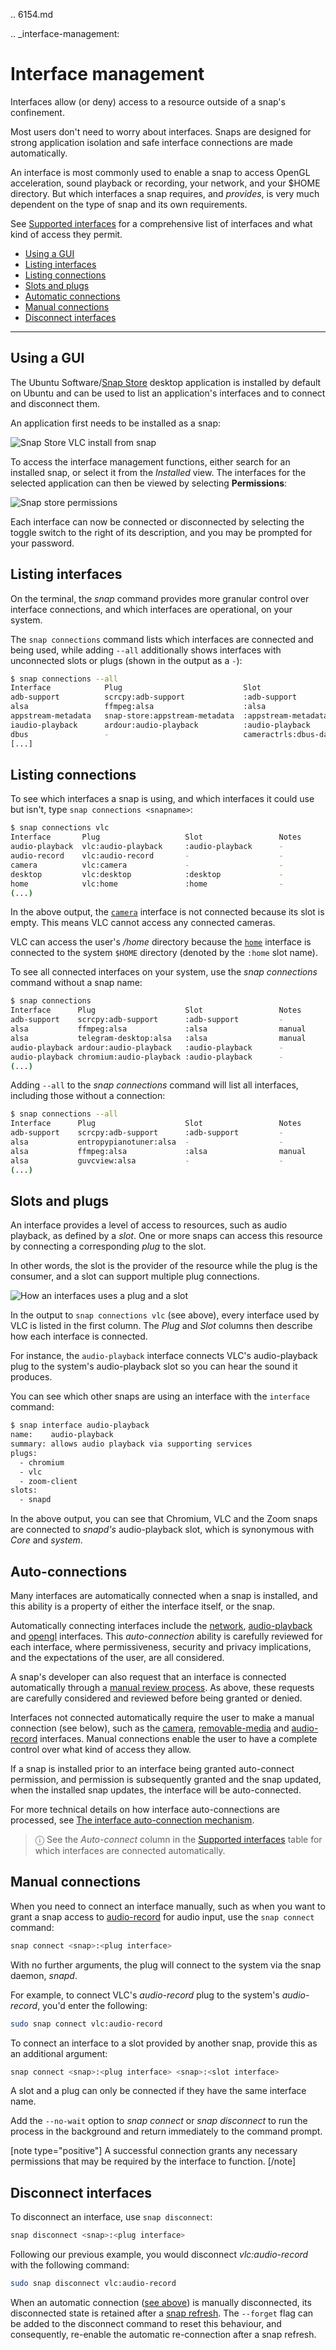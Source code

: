 .. 6154.md

.. _interface-management:

# Interface management

Interfaces allow (or deny) access to a resource outside of a snap's confinement.

Most users don't need to worry about interfaces. Snaps are designed for strong application isolation and safe interface connections are made automatically.

An interface is most commonly used to enable a snap to access OpenGL acceleration, sound playback or recording, your network, and your $HOME directory. But which interfaces a snap requires, and *provides*, is very much dependent on the type of snap and its own requirements.

See [Supported interfaces](/t/supported-interfaces/7744) for a comprehensive list of interfaces and what kind of access they permit.

- [Using a GUI](#heading--snap-store)
- [Listing interfaces](#heading--listing)
- [Listing connections](#heading--listing-connections)
- [Slots and plugs](#heading--slots-plugs)
- [Automatic connections](#heading--auto-connections)
- [Manual connections](#heading--manual-connections)
- [Disconnect interfaces](#heading--disconnect)

---

<h2 id='heading--snap-store'>Using a GUI</h2>

The Ubuntu Software/[Snap Store](https://snapcraft.io/snap-store) desktop application is installed by default on Ubuntu and can be used to list an application's interfaces and to connect and disconnect them.

An application first needs to be installed as a snap:

![Snap Store VLC install from snap](https://assets.ubuntu.com/v1/8905c627-store-01.png)

To access the interface management functions, either search for an installed snap, or select it from the _Installed_ view. The interfaces for the selected application can then be viewed by selecting **Permissions**:

![Snap store permissions](https://assets.ubuntu.com/v1/7fbcf74c-store-04.png)

Each interface can now be connected or disconnected by selecting the toggle switch to the right of its description, and you may be prompted for your password.

<h2 id='heading--listing'>Listing interfaces</h2>

On the terminal, the _snap_ command provides more granular control over interface connections, and which interfaces are operational, on your system.

The `snap connections` command lists which interfaces are connected and being used, while adding `--all` additionally shows interfaces with unconnected slots or plugs (shown in the output as a `-`):

```bash
$ snap connections --all
Interface            Plug                           Slot                     Notes
adb-support          scrcpy:adb-support             :adb-support             -
alsa                 ffmpeg:alsa                    :alsa                    manual
appstream-metadata   snap-store:appstream-metadata  :appstream-metadata      -
iaudio-playback      ardour:audio-playback          :audio-playback          -
dbus                 -                              cameractrls:dbus-daemon  -
[...]
```

<h2 id='heading--listing-connections'>Listing connections</h2>

To see which interfaces a snap is using, and which interfaces it could use but isn't, type `snap connections <snapname>`:

```bash
$ snap connections vlc
Interface       Plug                   Slot                 Notes
audio-playback  vlc:audio-playback     :audio-playback      -
audio-record    vlc:audio-record       -                    -
camera          vlc:camera             -                    -
desktop         vlc:desktop            :desktop             -
home            vlc:home               :home                -
(...)
```

In the above output, the [`camera`](/t/the-home-interface/7838) interface is not connected because its slot is empty. This means VLC cannot access any connected cameras.

VLC can access the user's _/home_ directory because the [`home`](/t/the-home-interface/7838) interface is connected to the system `$HOME` directory (denoted by the `:home` slot name).

To see all connected interfaces on your system, use the _snap connections_ command without a snap name:

```bash
$ snap connections
Interface      Plug                    Slot                 Notes
adb-support    scrcpy:adb-support      :adb-support         -
alsa           ffmpeg:alsa             :alsa                manual
alsa           telegram-desktop:alsa   :alsa                manual
audio-playback ardour:audio-playback   :audio-playback      -
audio-playback chromium:audio-playback :audio-playback      -
(...)
```

Adding `--all` to the _snap connections_ command will list all interfaces, including those without a connection:

```bash
$ snap connections --all
Interface      Plug                    Slot                 Notes
adb-support    scrcpy:adb-support      :adb-support         -
alsa           entropypianotuner:alsa  -                    -
alsa           ffmpeg:alsa             :alsa                manual
alsa           guvcview:alsa           -                    -
(...)
```

<h2 id='heading--slots-plugs'>Slots and plugs</h2>

An interface provides a level of access to resources, such as audio playback, as defined by a *slot*. One or more snaps can access this resource by connecting a corresponding *plug* to the slot.

In other words, the slot is the provider of the resource while the plug is the consumer, and a slot can support multiple plug connections.

![How an interfaces uses a plug and a slot](https://assets.ubuntu.com/v1/59c290a8-snapd-interfaces.png)

In the output to `snap connections vlc` (see above), every interface used by VLC is listed in the first column. The *Plug* and *Slot* columns then describe how each interface is connected.

For instance, the `audio-playback` interface connects VLC's audio-playback plug to the system's audio-playback slot so you can hear the sound it produces.

You can see which other snaps are using an interface with the `interface` command:

```bash
$ snap interface audio-playback
name:    audio-playback
summary: allows audio playback via supporting services
plugs:
  - chromium
  - vlc
  - zoom-client
slots:
  - snapd
```
In the above output, you can see that Chromium, VLC and the Zoom snaps are connected to _snapd's_ audio-playback slot, which is synonymous with *Core* and *system*.

<h2 id='heading--auto-connections'>Auto-connections</h2>

Many interfaces are automatically connected when a snap is installed, and this ability is a property of either the interface itself, or the snap.

Automatically connecting interfaces include the [network](/t/the-network-interface/7880), [audio-playback](/t/the-audio-playback-interface/13089) and [opengl](/t/the-opengl-interface/7894) interfaces. This _auto-connection_ ability is carefully reviewed for each interface, where permissiveness, security and privacy implications, and the expectations of the user, are all considered.

A snap's developer can also request that an interface is connected automatically through a [manual review process](/t/permission-requests/12822). As above, these requests are carefully considered and reviewed before being granted or denied.

Interfaces not connected automatically require the user to make a manual connection (see below), such as the [camera](/t/the-camera-interface/7776), [removable-media](/t/the-removable-media-interface/7910) and [audio-record](/t/the-audio-record-interface/13090) interfaces. Manual connections enable the user to have a complete control over what kind of access they allow.

If a snap is installed prior to an interface being granted auto-connect permission, and permission is subsequently granted and the snap updated, when the installed snap updates, the interface will be auto-connected.

For more technical details on how interface auto-connections are processed, see [The interface auto-connection mechanism](/t/the-interface-auto-connection-mechanism/20179).

> ⓘ See the _Auto-connect_ column in the [Supported interfaces](/t/supported-interfaces/7744) table for which interfaces are connected automatically.

<h2 id='heading--manual-connections'>Manual connections</h2>

When you need to connect an interface manually, such as when you want to grant a snap access to [audio-record](/t/the-audio-record-interface/13090) for audio input, use the `snap connect` command:

```bash
snap connect <snap>:<plug interface>
```

With no further arguments, the plug will connect to the system via the snap daemon, _snapd_.

For example, to connect VLC's _audio-record_ plug to the system's _audio-record_, you'd enter the following:

```bash
sudo snap connect vlc:audio-record
```

To connect an interface to a slot provided by another snap, provide this as an additional argument:

```bash
snap connect <snap>:<plug interface> <snap>:<slot interface>
```

A slot and a plug can only be connected if they have the same interface name.

Add the `--no-wait` option to _snap connect_ or _snap disconnect_ to run the process in the background and return immediately to the command prompt.

[note type="positive"]
A successful connection grants any necessary permissions that may be required by the interface to function.
[/note]

<h2 id='heading--disconnect'>Disconnect interfaces</h2>


To disconnect an interface, use `snap disconnect`:

```bash
snap disconnect <snap>:<plug interface>
```

Following our previous example, you would disconnect *vlc:audio-record* with the following command:

```bash
sudo snap disconnect vlc:audio-record
```

When an automatic connection ([see above](#heading--auto-connections)) is manually disconnected, its disconnected state is retained after a [snap refresh](/t/managing-updates/7022). The `--forget` flag can be added to the disconnect command to reset this behaviour, and consequently, re-enable the automatic re-connection after a snap refresh.